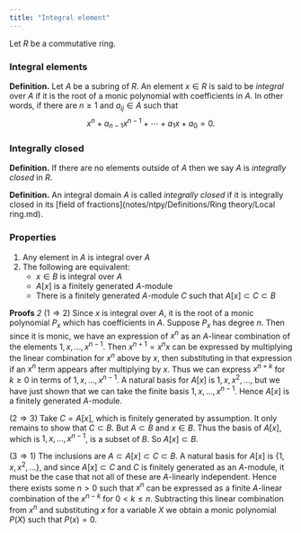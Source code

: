 ```yaml
---
title: "Integral element"
---
```


Let $R$ be a commutative ring.

### Integral elements

**Definition.** Let $A$ be a subring of $R$. An element $x\in R$ is said to be _integral_ over $A$ if it is the root of a monic polynomial with coefficients in $A$. In other words, if there are $n\geq 1$ and $a_{ij}\in A$ such that
$$ 
x^n+a_{n-1}x^{n-1}+\cdots+a_1 x+a_0=0.
$$

### Integrally closed

**Definition.** If there are no elements outside of $A$ then we say $A$ is _integrally closed_ in $R$. 

**Definition.** An integral domain $A$ is called _integrally closed_ if it is integrally closed in its [field of fractions](notes/ntpy/Definitions/Ring theory/Local ring.md).

### Properties
1. Any element in $A$ is integral over $A$
2. The following are equivalent:
	- $x\in B$ is integral over $A$
	- $A[x]$ is a finitely generated $A$-module
	- There is a finitely generated $A$-module $C$ such that $A[x]\subset C\subset B$

**Proofs**
*2*
($1\Rightarrow 2$) Since $x$ is integral over $A$, it is the root of a monic polynomial $P_x$ which has coefficients in $A$. Suppose $P_x$ has degree $n$. Then since it is monic, we have an expression of $x^n$ as an $A$-linear combination of the elements $1,x,\dots,x^{n-1}$. Then $x^{n+1}=x^nx$ can be expressed by multiplying the linear combination for $x^n$ above by $x$, then substituting in that expression if an $x^n$ term appears after multiplying by $x$. Thus we can express $x^{n+k}$ for $k\geq 0$ in terms of $1,x,\dots,x^{n-1}$.  A natural basis for $A[x]$ is $1,x,x^2,\dots$, but we have just shown that we can take the finite basis $1,x,\dots,x^{n-1}$. Hence $A[x]$ is a finitely generated $A$-module.

($2\Rightarrow 3$) Take $C=A[x]$, which is finitely generated by assumption. It only remains to show that $C\subset B$. But $A\subset B$ and $x\in B$. Thus the basis of $A[x]$, which is $1,x,\dots,x^{n-1}$, is a subset of $B$. So $A[x]\subset B$.

($3\Rightarrow 1$) The inclusions are $A\subset A[x]\subset C\subset B$. A natural basis for $A[x]$ is $\{1,x,x^2,\dots\}$, and since $A[x]\subset C$ and $C$ is finitely generated as an $A$-module, it must be the case that not all of these are $A$-linearly independent. Hence there exists some $n> 0$ such that $x^n$ can be expressed as a finite $A$-linear combination of the $x^{n-k}$ for $0<k\leq n$. Subtracting this linear combination from $x^n$ and substituting $x$ for a variable $X$ we obtain a monic polynomial $P(X)$ such that $P(x)=0$.
